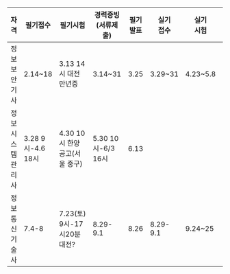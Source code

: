 | 자격             | 필기접수          | 필기시험                      | 경력증빙<br>(서류제출)    | 필기<br>발표 | 실기<br>접수 | 실기<br>시험 | 최종<br>발표 |  
| ---------------- | ---------------- | ---------------------------- | ------------------- | -------- | -------- | -------- | -------- |  
| 정보보안기사      | 2.14~18          | 3.13 14시 대전만년중          | 3.14~31              | 3.25     | 3.29~31 | 4.23~5.8 | 5.27 |  
| 정보시스템관리사 | 3.28 9시-4.6 18시 | 4.30 10시 한양공고(서울 중구) | 5.30 10시-6/3 16시 | 6.13     |  
| 정보통신기술사 | 7.4-8              | 7.23(토) 9시-17시20분 대전?   | 8.29-9.1            | 8.26     | 8.29-9.1 | 9.24~25 | 9.30|  
